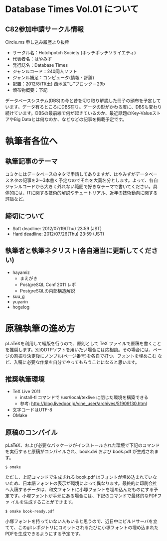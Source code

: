 Database Times Vol.01 について
==============================

C82参加申請サークル情報
-----------------------

Circle.ms 申し込み履歴より抜粋

  * サークル名：Hotchpotch Society (ホッチポッチソサイエティ)
  * 代表者名：はやみず
  * 発行誌名：Database Times
  * ジャンルコード：240同人ソフト
  * ジャンル補足：コンピュータ(情報・評論)
  * 配置：2012/8/11(土)  西地区“し”ブロック－29b
  * 頒布物概要：下記

データベースシステム(DBS)の今と昔を切り取り解説した冊子の頒布を予定して
います。データ有るところにDBS在り。データの形がかわる度に、DBSも変わり
続けています。DBSの最前線で何が起きているのか、最近話題のKey-Valueスト
アやBig Dataとは何なのか、などなどの記事を掲載予定です。


執筆者各位へ
============

執筆記事のテーマ
----------------

コミケにはデータベースのネタで申請してありますが、はやみずがデータベー
スネタの記事を2〜3本書く予定なのでそれを大義名分とします。よって、各自
ジャンルコードから大きく外れない範囲で好きなテーマで書いてください。具
体的には、ITに関する技術的解説やチュートリアル、近年の技術動向に関する
評論など。

締切について
------------

  * Soft deadline: 2012/07/19(Thu) 23:59 (JST)
  * Hard deadline: 2012/07/26(Thu) 23:59 (JST)

執筆者と執筆ネタリスト(各自適当に更新してください)
--------------------------------------------------

  * hayamiz
    * まえがき
    * PostgreSQL Conf 2011 レポ
    * PostgreSQLの内部構造解説
  * suu_g
  * yuyarin
  * hogelog


原稿執筆の進め方
================

pLaTeXを利用して組版を行うので、原則として TeX ファイルで原稿を書くこと
を推奨します。別のDTPソフトを用いたい場合には応相談。その場合には、ペー
ジの割振り決定後にノンブル(ページ番号)を各自で打つ、フォントを埋めこむ
など、入稿に必要な作業を自分でやってもらうことになると思います。

推奨執筆環境
------------

  * TeX Live 2011
    * install-tl コマンドで /usr/local/texlive に閉じた環境を構築できる
    * 参考: http://blog.livedoor.jp/vine_user/archives/51909130.html
  * 文字コードはUTF-8
  * OMake

原稿のコンパイル
----------------

pLaTeX、および必要なパッケージがインストールされた環境で下記のコマンド
を実行すると原稿がコンパイルされ、book.dvi および book.pdf が生成されま
す。

    $ omake

ただし、上記コマンドで生成される book.pdf はフォントが埋め込まれていな
いため、日本語フォントの表示が環境によって異なります。最終的に印刷会社
へ入稿するデータは、和文フォントに小塚フォントを埋め込んだものにする予
定です。小塚フォントが手元にある場合には、下記のコマンドで最終的なPDFファ
イルを生成することができます。

    $ omake book-ready.pdf

小塚フォントを持っていない人もいると思うので、近日中にビルドサーバを立
てて、このgitレポジトリにコミットされるたびに小塚フォントの埋め込まれた
PDFを生成できるようにする予定です。
